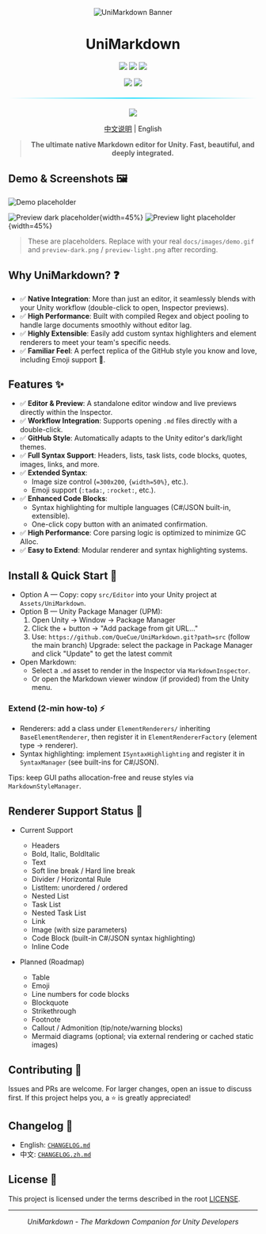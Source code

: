 <div align="center">

![UniMarkdown Banner](https://capsule-render.vercel.app/api?type=waving&color=gradient&height=120&text=UniMarkdown&fontAlign=50&fontAlignY=35&fontSize=40&animation=fadeIn)

# UniMarkdown
<p>
  <img src="https://img.shields.io/badge/Unity-2021.3%2B-4ecdc4?style=for-the-badge&logo=unity&logoColor=white&labelColor=1a1a2e"/>
  <img src="https://img.shields.io/badge/Editor-Extension-ff6b6b?style=for-the-badge&logo=unity&logoColor=white&labelColor=1a1a2e"/>
    <a href="LICENSE"><img src="https://img.shields.io/badge/License-MIT-yellow?style=for-the-badge&logoColor=white&labelColor=1a1a2e"/></a>
</p>
<p>
  <img src="https://img.shields.io/badge/C%23-Editor%20Tools-7289da?style=for-the-badge&logo=.Net&logoColor=white&labelColor=1a1a2e"/>
  <a href="https://unity.com"><img src="https://img.shields.io/badge/Made%20with-Unity-07c160?style=for-the-badge&logo=unity&logoColor=white&labelColor=1a1a2e"/></a>
</p>

<div align="center">
  <div style="width: 100%; height: 2px; margin: 20px 0; background: linear-gradient(90deg, transparent, #00d9ff, transparent);"></div>
</div>

<div align="center">
  <a href="#-quick-start" style="text-decoration: none;">
    <img src="https://img.shields.io/badge/Quick%20Start-Get%20Started%20Now-00d9ff?style=for-the-badge&logo=rocket&logoColor=white&labelColor=1a1a2e">
  </a>
</div>

<p/>
<p/>

[中文说明](./README.zh.md) | English

> **The ultimate native Markdown editor for Unity. Fast, beautiful, and deeply integrated.**

</div>

<!-- Dynamic badges (uncomment and replace OWNER/REPO after publishing)
[![Stars](https://img.shields.io/github/stars/OWNER/REPO?style=social)](https://github.com/OWNER/REPO/stargazers)
[![Issues](https://img.shields.io/github/issues/OWNER/REPO)](https://github.com/OWNER/REPO/issues)
[![Last Commit](https://img.shields.io/github/last-commit/OWNER/REPO)](https://github.com/OWNER/REPO/commits)
[![Release](https://img.shields.io/github/v/release/OWNER/REPO)](https://github.com/OWNER/REPO/releases)
-->

## Demo & Screenshots 🖼️

![Demo placeholder](image/preview.gif)

![Preview dark placeholder](docs/images/preview-dark.svg){width=45%}
![Preview light placeholder](docs/images/preview-light.svg){width=45%}

> These are placeholders. Replace with your real `docs/images/demo.gif` and `preview-dark.png` / `preview-light.png` after recording.


## Why UniMarkdown? ❓

-   ✅ **Native Integration**: More than just an editor, it seamlessly blends with your Unity workflow (double-click to open, Inspector previews).
-   ✅ **High Performance**: Built with compiled Regex and object pooling to handle large documents smoothly without editor lag.
-   ✅ **Highly Extensible**: Easily add custom syntax highlighters and element renderers to meet your team's specific needs.
-   ✅ **Familiar Feel**: A perfect replica of the GitHub style you know and love, including Emoji support 🎉.


## Features ✨

-   ✅ **Editor & Preview**: A standalone editor window and live previews directly within the Inspector.
-   ✅ **Workflow Integration**: Supports opening `.md` files directly with a double-click.
-   ✅ **GitHub Style**: Automatically adapts to the Unity editor's dark/light themes.
-   ✅ **Full Syntax Support**: Headers, lists, task lists, code blocks, quotes, images, links, and more.
-   ✅ **Extended Syntax**:
    -   Image size control (`=300x200`, `{width=50%}`, etc.).
    -   Emoji support (`:tada:`, `:rocket:`, etc.).
-   ✅ **Enhanced Code Blocks**:
    -   Syntax highlighting for multiple languages (C#/JSON built-in, extensible).
    -   One-click copy button with an animated confirmation.
-   ✅ **High Performance**: Core parsing logic is optimized to minimize GC Alloc.
-   ✅ **Easy to Extend**: Modular renderer and syntax highlighting systems.


## Install & Quick Start 🚀

-   Option A — Copy: copy `src/Editor` into your Unity project at `Assets/UniMarkdown`.
-   Option B — Unity Package Manager (UPM):
    1. Open Unity → Window → Package Manager
    2. Click the + button → "Add package from git URL..."
    3. Use: `https://github.com/QueCue/UniMarkdown.git?path=src` (follow the main branch)
    Upgrade: select the package in Package Manager and click "Update" to get the latest commit
-   Open Markdown:
    -   Select a `.md` asset to render in the Inspector via `MarkdownInspector`.
    -   Or open the Markdown viewer window (if provided) from the Unity menu.

### Extend (2-min how-to) ⚡

-   Renderers: add a class under `ElementRenderers/` inheriting `BaseElementRenderer`, then register it in `ElementRendererFactory` (element type → renderer).
-   Syntax highlighting: implement `ISyntaxHighlighting` and register it in `SyntaxManager` (see built-ins for C#/JSON).

Tips: keep GUI paths allocation-free and reuse styles via `MarkdownStyleManager`.

## Renderer Support Status 🎯

- Current Support
  - Headers
  - Bold, Italic, BoldItalic
  - Text
  - Soft line break / Hard line break
  - Divider / Horizontal Rule
  - ListItem: unordered / ordered
  - Nested List
  - Task List
  - Nested Task List
  - Link
  - Image (with size parameters)
  - Code Block (built-in C#/JSON syntax highlighting)
  - Inline Code

- Planned (Roadmap)
  - Table
  - Emoji
  - Line numbers for code blocks
  - Blockquote
  - Strikethrough
  - Footnote
  - Callout / Admonition (tip/note/warning blocks)
  - Mermaid diagrams (optional; via external rendering or cached static images)


## Contributing 🤝

Issues and PRs are welcome. For larger changes, open an issue to discuss first. If this project helps you, a ⭐️ is greatly appreciated!


## Changelog 📝

- English: [`CHANGELOG.md`](./CHANGELOG.md)
- 中文: [`CHANGELOG.zh.md`](./CHANGELOG.zh.md)


## License 📄

This project is licensed under the terms described in the root [LICENSE](LICENSE).

---

<div align="center">

*UniMarkdown - The Markdown Companion for Unity Developers*

</div>
